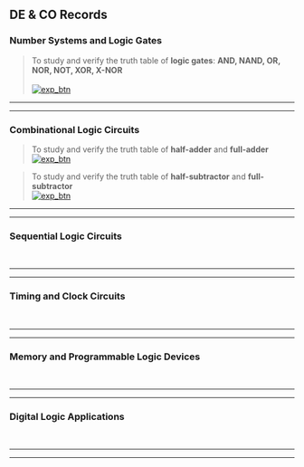 ## **DE & CO Records**

### **Number Systems and Logic Gates**
> To study and verify the truth table of **logic gates**: **AND, NAND, OR, NOR, NOT, XOR, X-NOR** <br> <br> [![exp_btn](https://img.shields.io/badge/Experiment_01-%23000000.svg?style=for-the-badge&logo=CircuitVerse&logoColor=FF7139)](experiments/1.md)

---
---

### **Combinational Logic Circuits**

> To study and verify the truth table of **half-adder** and **full-adder**  
[![exp_btn](https://img.shields.io/badge/Experiment_02-%23000000.svg?style=for-the-badge&logo=CircuitVerse&logoColor=FF7139)](experiments/2.md)

> To study and verify the truth table of **half-subtractor** and **full-subtractor**  
[![exp_btn](https://img.shields.io/badge/Experiment_03-%23000000.svg?style=for-the-badge&logo=CircuitVerse&logoColor=FF7139)](experiments/3.md)

---
---

### **Sequential Logic Circuits**
<br>

---
---

### **Timing and Clock Circuits**
<br>

---
---

### **Memory and Programmable Logic Devices**
<br>

---
---

### **Digital Logic Applications**
<br>

---
---